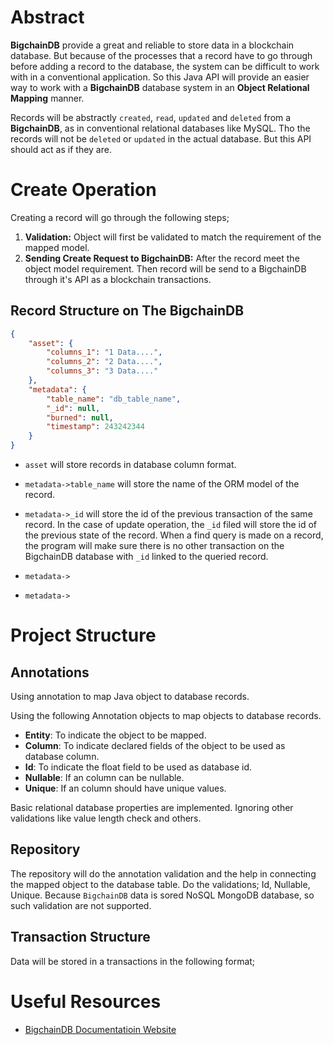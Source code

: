 # Abstract
**BigchainDB** provide a great and reliable to store data in a blockchain database. But because of the processes that a
record have to go through before adding a record to the database, the system can be difficult to work with in a 
conventional application. So this Java API will provide an easier way to work with a **BigchainDB** database system 
in an **Object Relational Mapping** manner.

Records will be abstractly `created`, `read`, `updated` and `deleted` from a **BigchainDB**, as in conventional
relational databases like MySQL. Tho the records will not be `deleted` or `updated` in the actual database. But this API should act as
if they are.

# Create Operation
Creating a record will go through the following steps;
1. **Validation:** Object will first be validated to match the requirement of the mapped model.
2. **Sending Create Request to BigchainDB:** After the record meet the object model requirement. Then record will be send
to a BigchainDB through it's API as a blockchain transactions.

## Record Structure on The BigchainDB
```json
{
    "asset": {
        "columns_1": "1 Data....",
        "columns_2": "2 Data....",
        "columns_3": "3 Data...."
    },
    "metadata": {
        "table_name": "db_table_name",
        "_id": null,
        "burned": null,
        "timestamp": 243242344
    }
}
```
* `asset` will store records in database column format.
* `metadata->table_name` will store the name of the ORM model of the record.
* `metadata->_id` will store the id of the previous transaction of the same record. In the case of update operation,
the `_id` filed will store the id of the previous state of the record. When a find query is made on a record,
the program will make sure there is no other transaction on the BigchainDB database with `_id` linked to the queried record.

* `metadata->`
* `metadata->`
# Project Structure

## Annotations
Using annotation to map Java object to database records.

Using the following Annotation objects to map objects to database records.

* **Entity**: To indicate the object to be mapped.
* **Column**: To indicate declared fields of the object to be used as database column.
* **Id**: To indicate the float field to be used as database id.
* **Nullable**: If an column can be nullable.
* **Unique**: If an column should have unique values.

Basic relational database properties are implemented. Ignoring other validations
like value length check and others.

## Repository
The repository will do the annotation validation and the help in connecting the mapped object to 
the database table. Do the validations; Id, Nullable, Unique.  Because `BigchainDB` data is sored
NoSQL MongoDB database, so such validation are not supported.


## Transaction Structure
Data will be stored in a transactions in the following format;




# Useful Resources

* [BigchainDB Documentatioin Website](https://docs.bigchaindb.com/en/latest/)
